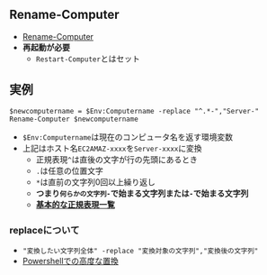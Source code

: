 ## Rename-Computer
- [Rename-Computer](https://docs.microsoft.com/en-us/powershell/module/microsoft.powershell.management/rename-computer?view=powershell-7.1)
- **再起動が必要**
  - `Restart-Computer`とはセット

## 実例
```
$newcomputername = $Env:Computername -replace "^.*-","Server-"
Rename-Computer $newcomputername
```
- `$Env:Computername`は現在のコンピュータ名を返す環境変数
- 上記はホスト名`EC2AMAZ-xxxx`を`Server-xxxx`に変換
  - 正規表現`^`は直後の文字が行の先頭にあるとき
  - `.`は任意の位置文字
  - `*`は直前の文字列0回以上繰り返し
  - **つまり`何らかの文字列-`で始まる文字列または`-`で始まる文字列**
  - **[基本的な正規表現一覧](https://murashun.jp/blog/20190215-01.html)**

### replaceについて
- `"変換したい文字列全体" -replace "変換対象の文字列","変換後の文字列"`
- [Powershellでの高度な置換](https://qiita.com/acuo/items/a4f83d886c4b8a7fcf52)
